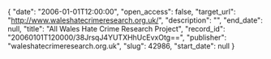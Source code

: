 {
  "date": "2006-01-01T12:00:00", 
  "open_access": false, 
  "target_url": "http://www.waleshatecrimeresearch.org.uk/", 
  "description": "", 
  "end_date": null, 
  "title": "All Wales Hate Crime Research Project", 
  "record_id": "20060101T120000/38JrsqJ4YUTXHhUcEvxOtg==", 
  "publisher": "waleshatecrimeresearch.org.uk", 
  "slug": 42986, 
  "start_date": null
}

